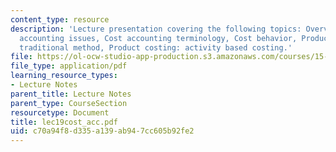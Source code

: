 ```yaml
---
content_type: resource
description: 'Lecture presentation covering the following topics: Overview of managerial
  accounting issues, Cost accounting terminology, Cost behavior, Product costing:
  traditional method, Product costing: activity based costing.'
file: https://ol-ocw-studio-app-production.s3.amazonaws.com/courses/15-501-introduction-to-financial-and-managerial-accounting-spring-2004/c70a94f8d335a139ab947cc605b92fe2_lec19cost_acc.pdf
file_type: application/pdf
learning_resource_types:
- Lecture Notes
parent_title: Lecture Notes
parent_type: CourseSection
resourcetype: Document
title: lec19cost_acc.pdf
uid: c70a94f8-d335-a139-ab94-7cc605b92fe2
---
```

